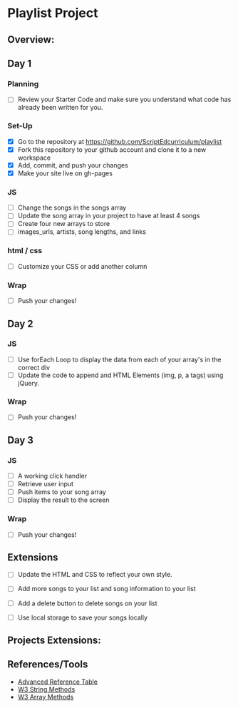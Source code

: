 # Playlist Project

## Overview: 

## Day 1
### Planning
- [ ] Review your Starter Code and make sure you understand what code has already been written for you.
### Set-Up
- [x] Go to the repository at https://github.com/ScriptEdcurriculum/playlist
- [x] Fork this repository to your github account and clone it to a new workspace
- [x] Add, commit, and push your changes
- [x] Make your site live on gh-pages

### JS
- [ ] Change the songs in the songs array
- [ ] Update the song array in your project to have at least 4 songs
- [ ] Create four new arrays to store
- [ ] images_urls, artists, song lengths, and links
### html / css
- [ ] Customize your CSS or add another column

### Wrap
- [ ] Push your changes!

## Day 2
### JS
- [ ] Use forEach Loop to display the data from each of your array's in the correct div
- [ ] Update the code to append and HTML Elements (img, p, a tags) using jQuery. 
### Wrap
- [ ] Push your changes!


## Day 3
### JS
- [ ] A working click handler
- [ ] Retrieve user input
- [ ] Push items to your song array
- [ ] Display the result to the screen

### Wrap
- [ ] Push your changes!

## Extensions
- [ ] Update the HTML and CSS to reflect your own style.
- [ ] Add more songs to your list and song information to your list
- [ ] Add a delete button to delete songs on your list
- [ ] Use local storage to save your songs locally



## Projects Extensions:

## References/Tools
* [Advanced Reference Table]()
* [W3 String Methods](https://www.w3schools.com/js/js_string_methods.asp)
* [W3 Array Methods](https://www.w3schools.com/js/js_array_methods.asp)
